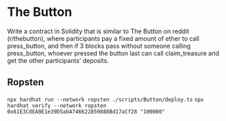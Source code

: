 # The Button
Write a contract in Solidity that is similar to The Button on reddit (r/thebutton), where participants pay a fixed amount of ether to call press_button, and then if 3 blocks pass without someone calling press_button, whoever pressed the button last can call claim_treasure and get the other participants’ deposits. 

## Ropsten

`npx hardhat run --network ropsten ./scripts/Button/deploy.ts`
`npx hardhat verify --network ropsten 0x61E3CdEA9E1e39D5abA746622859888Bd17aCf28 "100000"`